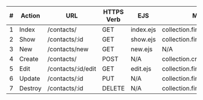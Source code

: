 
| # | Action  | URL                | HTTPS Verb | EJS       | Mongoose                       |
|---|---------|--------------------|------------|-----------|--------------------------------|
| 1 | Index   | /contacts/         | GET        | index.ejs | collection.find()              |
| 2 | Show    | /contacts/:id      | GET        | show.ejs  | collection.findById()          |
| 3 | New     | /contacts/new      | GET        | new.ejs   | N/A                            |
| 4 | Create  | /contacts/         | POST       | N/A       | collection.create()            |
| 5 | Edit    | /contacts/:id/edit | GET        | edit.ejs  | collection.findById()          |
| 6 | Update  | /contacts/:id      | PUT        | N/A       | collection.findByIdAndUpdate() |
| 7 | Destroy | /contacts/:id      | DELETE     | N/A       | collection.findByIdAndRemove() |
